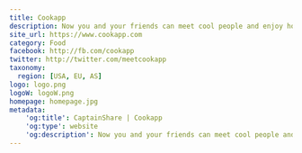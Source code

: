 ```yaml
---
title: Cookapp
description: Now you and your friends can meet cool people and enjoy homemade dishes at the chef's kitchen!
site_url: https://www.cookapp.com
category: Food
facebook: http://fb.com/cookapp
twitter: http://twitter.com/meetcookapp
taxonomy:
  region: [USA, EU, AS]
logo: logo.png
logoW: logoW.png
homepage: homepage.jpg
metadata:
    'og:title': CaptainShare | Cookapp
    'og:type': website
    'og:description': Now you and your friends can meet cool people and enjoy homemade dishes at the chef's kitchen!
---
```

